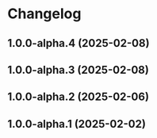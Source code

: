 # Changelog

<!-- You should *NOT* be adding new change log entries to this file.
     You should create a file in the news directory instead.
     For helpful instructions, please see:
     https://6.docs.plone.org/volto/developer-guidelines/contributing.html#create-a-pull-request
-->

<!-- towncrier release notes start -->

## 1.0.0-alpha.4 (2025-02-08)

## 1.0.0-alpha.3 (2025-02-08)

## 1.0.0-alpha.2 (2025-02-06)

## 1.0.0-alpha.1 (2025-02-02)
